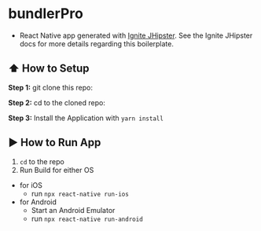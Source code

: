 # bundlerPro

- React Native app generated with [Ignite JHipster](https://github.com/ruddell/ignite-jhipster). See the Ignite JHipster docs for more details regarding this boilerplate.

## :arrow_up: How to Setup

**Step 1:** git clone this repo:

**Step 2:** cd to the cloned repo:

**Step 3:** Install the Application with `yarn install`

## :arrow_forward: How to Run App

1. `cd` to the repo
2. Run Build for either OS

- for iOS
  - run `npx react-native run-ios`
- for Android
  - Start an Android Emulator
  - run `npx react-native run-android`

